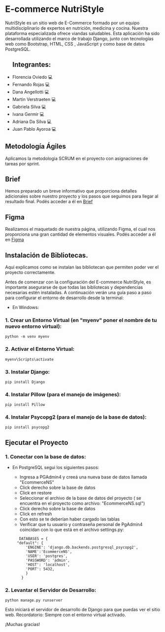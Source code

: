 # E-commerce NutriStyle
NutriStyle es un sitio web de E-Commerce formado por un equipo multidisciplinario de expertos en nutrición, medicina y cocina. Nuestra plataforma especializada ofrece viandas saludables.
Esta aplicación ha sido desarrollada utilizando el marco de trabajo Django, junto con tecnologías web como Bootstrap, HTML, CSS , JavaScript y como base de datos PostgreSQL.

<ul>
<h2>Integrantes: </h2>
  <li> Florencia Oviedo 💻</li>
  <li> Fernando Rojas 💻</li>
  <li> Dana Angellotti 💻</li>
  <li>Martin Verstraeten 💻</li>
  <li> Gabriela Silva 💻</li>
  <li> Ivana Germir 💻</li>
  <li> Adriana Da Silva 💻</li>
  <li> Juan Pablo Ayoroa 💻</li>
 </ul>

## Metodología Ágiles
Aplicamos la metodologia SCRUM en el proyecto con asignaciones de tareas por sprint.

## Brief

Hemos preparado un breve informativo que proporciona detalles adicionales sobre nuestro proyecto y los pasos que seguimos para llegar al resultado final. Podés acceder a él en [Brief](https://drive.google.com/file/d/1fbLWgHTvenVI_MaYhmyX_VmZexKky5Ds/view?usp=sharing)  

## Figma
Realizamos el maquetado de nuestra página, utilizando Figma, el cual nos proporciona una gran cantidad de elementos visuales. Podés acceder a él en [Figma](https://www.figma.com/file/780vnDRRmVu9nQfBhxHqf0/NutriStyle?type=design&node-id=0-1&mode=design&t=ImzpkiP21BJktXKk-0)  

## Instalación de Bibliotecas. 
Aquí explicamos como se instalan las bibliotecan que permiten poder ver el proyecto correctamente.

Antes de comenzar con la configuración del E-commerce NutriStyle, es importante asegurarse de que todas las bibliotecas y dependencias necesarias estén instaladas. 
A continuación verán una guía paso a paso para configurar el entorno de desarrollo desde la terminal:

- En Windows:
### 1. Crear un Entorno Virtual (en "myenv" poner el nombre de tu nuevo entorno virtual):

```shell
python -m venv myenv
```

### 2. Activar el Entorno Virtual:



```shell
myenv\Scripts\activate
```

### 3. Instalar Django:

```shell
pip install Django
```

### 4. Instalar Pillow (para el manejo de imágenes):

```shell
pip install Pillow
```

### 4. Instalar Psycopg2 (para el manejo de la base de datos):

```shell
pip install psycopg2
```

## Ejecutar el Proyecto

### 1. Conectar con la base de datos:  
* En PostgreSQL segui los siguientes pasos:
  
   - Ingresa a PGAdmin4 y creeá una nueva base de datos llamada "EcommerceNS"
   - Click derecho sobre la base de datos
   - Click en restore
   - Seleccionar el archivo de la base de datos del proyecto ( se encuentra en el proyecto como archivo: "EcommerceNS.sql")
   - Click derecho sobre la base de datos
   - Click en refresh
   - Con esto se te deberían haber cargado las tablas
   - Verificar que tu usuario y contraseña personal de PgAdmin4 coincidan con lo que está en el archivo settings.py:
     
  ```shell
     DATABASES = {
    "default": {
        'ENGINE': 'django.db.backends.postgresql_psycopg2',
        'NAME':'EcommerceNS',
        'USER': 'postgres',
        'PASSWORD': 'admin',
        'HOST': 'localhost',
        'PORT': 5432,
        }
      }
  ```
     
### 2.  Levantar el Servidor de Desarrollo:

```shell
python manage.py runserver
```

Esto iniciará el servidor de desarrollo de Django para que puedas ver el sitio web. Recordatorio: Siempre con el entorno virtual activado.

¡Muchas gracias!



